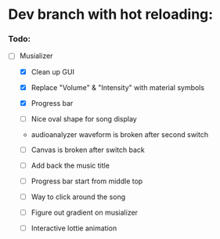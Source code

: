 # Dev branch with hot reloading:

### Todo:
- [ ] Musializer

    - [x] Clean up GUI
    - [x] Replace "Volume" & "Intensity" with material symbols

    - [x] Progress bar

    - [ ] Nice oval shape for song display

    - audioanalyzer waveform is broken after second switch
    - [ ] Canvas is broken after switch back

    - [ ] Add back the music title



    - [ ] Progress bar start from middle top
    - [ ] Way to click around the song
    - [ ] Figure out gradient on musializer


    - [ ] Interactive lottie animation
